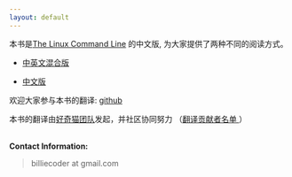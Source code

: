 ```yaml
---
layout: default
---
```

本书是[The Linux Command Line](http://linuxcommand.org/) 的中文版,
为大家提供了两种不同的阅读方式。

* [中英文混合版](book)

* [中文版](book/zh)

欢迎大家参与本书的翻译: [github](https://github.com/billie66/TLCL)


<p>
本书的翻译由<a href="http://haoqicat.com/about/team">好奇猫团队</a>发起，并社区协同努力
（<a href="contributors.html">翻译贡献者名单 </a>）
</p>

<p><br /><b>Contact Information:</b></p>

<blockquote>
<p>
billiecoder at gmail.com
</p>
</blockquote>

